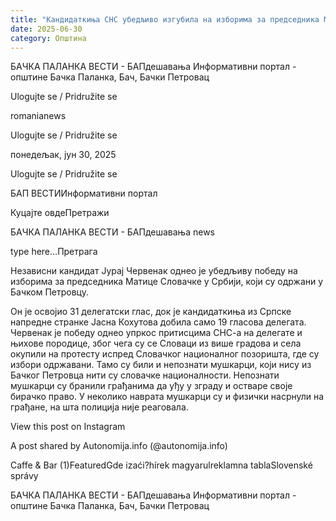 ```yaml
---
title: "Кандидаткиња СНС убедљиво изгубила на изборима за председника Матице словачке"
date: 2025-06-30
category: Општина
---
```


БАЧКА ПАЛАНКА ВЕСТИ - БАПдешавања Информативни портал - општине Бачка Паланка, Бач, Бачки Петровац

Ulogujte se / Pridružite se

romanianews

Ulogujte se / Pridružite se

понедељак, јун 30, 2025

Ulogujte se / Pridružite se

БАП ВЕСТИИнформативни портал

Куцајте овдеПретражи

БАЧКА ПАЛАНКА ВЕСТИ - БАПдешавања news

type here...Претрага

Независни кандидат Јурај Червенак однео је убедљиву победу на изборима за председника Матице Словачке у Србији, који су одржани у Бачком Петровцу.

Он је освојио 31 делегатски глас, док је кандидаткиња из Српске напредне странке Јасна Кохутова добила само 19 гласова делегата.
Червенак је победу однео упркос притисцима СНС-а на делегате и њихове породице, због чега су се Словаци из више градова и села окупили на протесту испред Словачког националног позоришта, где су избори одржавани.
Тамо су били и непознати мушкарци, који нису из Бачког Петровца нити су словачке националности. Непознати мушкарци су бранили грађанима да уђу у зграду и остваре своје бирачко право. У неколико наврата мушкарци су и физички насрнули на грађане, на шта полиција није реаговала.

  










View this post on Instagram























A post shared by Autonomija.info (@autonomija.info)

Caffe & Bar (1)FeaturedGde izaći?hírek magyarulreklamna tablaSlovenské správy

БАЧКА ПАЛАНКА ВЕСТИ - БАПдешавања Информативни портал - општине Бачка Паланка, Бач, Бачки Петровац
